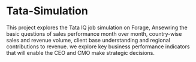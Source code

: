 # Tata-Simulation
This project explores the Tata IQ job simulation on Forage, Ansewring the basic questions of sales performance month over month, country-wise sales and revenue volume, client base understanding and regional contributions to revenue. we explore key business performance indicators that will enable the CEO and CMO make strategic decisions.
